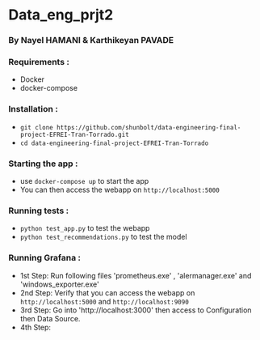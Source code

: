# Data_eng_prjt2
### By Nayel HAMANI & Karthikeyan PAVADE

### Requirements :
- Docker 
- docker-compose


### Installation :
- `git clone https://github.com/shunbolt/data-engineering-final-project-EFREI-Tran-Torrado.git`
- `cd data-engineering-final-project-EFREI-Tran-Torrado`

### Starting the app :
- use `docker-compose up` to start the app 
- You can then access the webapp on `http://localhost:5000`

### Running tests  :
- `python test_app.py` to test the webapp
- `python test_recommendations.py` to test the model 

### Running Grafana :
- 1st Step: Run following files 'prometheus.exe' , 'alermanager.exe' and 'windows_exporter.exe'
- 2nd Step: Verify that you can access the webapp on `http://localhost:5000` and `http://localhost:9090`
- 3rd Step: Go into 'http://localhost:3000' then access to Configuration then Data Source.
- 4th Step: 
